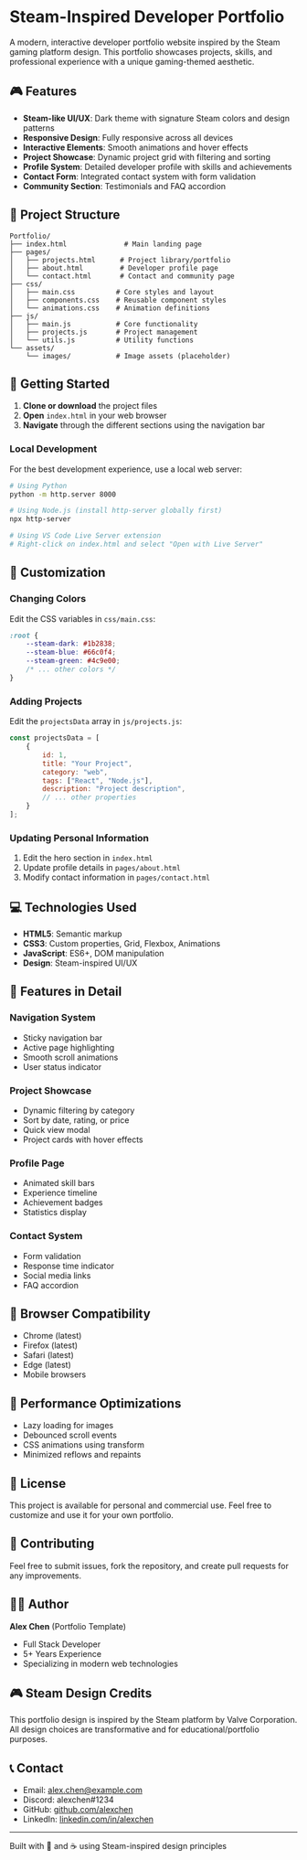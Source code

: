 # Steam-Inspired Developer Portfolio

A modern, interactive developer portfolio website inspired by the Steam gaming platform design. This portfolio showcases projects, skills, and professional experience with a unique gaming-themed aesthetic.

## 🎮 Features

- **Steam-like UI/UX**: Dark theme with signature Steam colors and design patterns
- **Responsive Design**: Fully responsive across all devices
- **Interactive Elements**: Smooth animations and hover effects
- **Project Showcase**: Dynamic project grid with filtering and sorting
- **Profile System**: Detailed developer profile with skills and achievements
- **Contact Form**: Integrated contact system with form validation
- **Community Section**: Testimonials and FAQ accordion

## 📁 Project Structure

```
Portfolio/
├── index.html              # Main landing page
├── pages/
│   ├── projects.html      # Project library/portfolio
│   ├── about.html         # Developer profile page
│   └── contact.html       # Contact and community page
├── css/
│   ├── main.css          # Core styles and layout
│   ├── components.css    # Reusable component styles
│   └── animations.css    # Animation definitions
├── js/
│   ├── main.js           # Core functionality
│   ├── projects.js       # Project management
│   └── utils.js          # Utility functions
└── assets/
    └── images/           # Image assets (placeholder)
```

## 🚀 Getting Started

1. **Clone or download** the project files
2. **Open** `index.html` in your web browser
3. **Navigate** through the different sections using the navigation bar

### Local Development

For the best development experience, use a local web server:

```bash
# Using Python
python -m http.server 8000

# Using Node.js (install http-server globally first)
npx http-server

# Using VS Code Live Server extension
# Right-click on index.html and select "Open with Live Server"
```

## 🎨 Customization

### Changing Colors

Edit the CSS variables in `css/main.css`:

```css
:root {
    --steam-dark: #1b2838;
    --steam-blue: #66c0f4;
    --steam-green: #4c9e00;
    /* ... other colors */
}
```

### Adding Projects

Edit the `projectsData` array in `js/projects.js`:

```javascript
const projectsData = [
    {
        id: 1,
        title: "Your Project",
        category: "web",
        tags: ["React", "Node.js"],
        description: "Project description",
        // ... other properties
    }
];
```

### Updating Personal Information

1. Edit the hero section in `index.html`
2. Update profile details in `pages/about.html`
3. Modify contact information in `pages/contact.html`

## 💻 Technologies Used

- **HTML5**: Semantic markup
- **CSS3**: Custom properties, Grid, Flexbox, Animations
- **JavaScript**: ES6+, DOM manipulation
- **Design**: Steam-inspired UI/UX

## 🌟 Features in Detail

### Navigation System
- Sticky navigation bar
- Active page highlighting
- Smooth scroll animations
- User status indicator

### Project Showcase
- Dynamic filtering by category
- Sort by date, rating, or price
- Quick view modal
- Project cards with hover effects

### Profile Page
- Animated skill bars
- Experience timeline
- Achievement badges
- Statistics display

### Contact System
- Form validation
- Response time indicator
- Social media links
- FAQ accordion

## 📱 Browser Compatibility

- Chrome (latest)
- Firefox (latest)
- Safari (latest)
- Edge (latest)
- Mobile browsers

## 🔧 Performance Optimizations

- Lazy loading for images
- Debounced scroll events
- CSS animations using transform
- Minimized reflows and repaints

## 📄 License

This project is available for personal and commercial use. Feel free to customize and use it for your own portfolio.

## 🤝 Contributing

Feel free to submit issues, fork the repository, and create pull requests for any improvements.

## 👨‍💻 Author

**Alex Chen** (Portfolio Template)
- Full Stack Developer
- 5+ Years Experience
- Specializing in modern web technologies

## 🎮 Steam Design Credits

This portfolio design is inspired by the Steam platform by Valve Corporation. All design choices are transformative and for educational/portfolio purposes.

## 📞 Contact

- Email: alex.chen@example.com
- Discord: alexchen#1234
- GitHub: [github.com/alexchen](#)
- LinkedIn: [linkedin.com/in/alexchen](#)

---

Built with 💚 and ☕ using Steam-inspired design principles